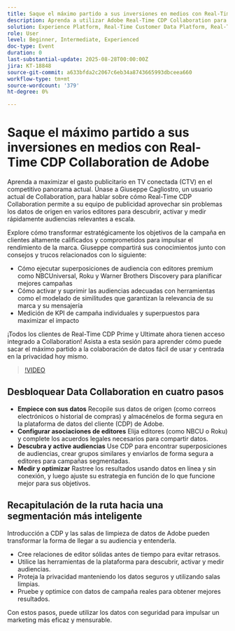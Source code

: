 ```yaml
---
title: Saque el máximo partido a sus inversiones en medios con Real-Time CDP Collaboration de Adobe
description: Aprenda a utilizar Adobe Real-Time CDP Collaboration para activar, medir y optimizar campañas de CTV con editores Premium y datos de origen.
solution: Experience Platform, Real-Time Customer Data Platform, Real-Time Customer Data Platform Collaboration
role: User
level: Beginner, Intermediate, Experienced
doc-type: Event
duration: 0
last-substantial-update: 2025-08-28T00:00:00Z
jira: KT-18848
source-git-commit: a633bfda2c2067c6eb34a8743665993dbceea660
workflow-type: tm+mt
source-wordcount: '379'
ht-degree: 0%

---
```



# Saque el máximo partido a sus inversiones en medios con Real-Time CDP Collaboration de Adobe

Aprenda a maximizar el gasto publicitario en TV conectada (CTV) en el competitivo panorama actual. Únase a Giuseppe Cagliostro, un usuario actual de Collaboration, para hablar sobre cómo Real-Time CDP Collaboration permite a su equipo de publicidad aprovechar sin problemas los datos de origen en varios editores para descubrir, activar y medir rápidamente audiencias relevantes a escala.

Explore cómo transformar estratégicamente los objetivos de la campaña en clientes altamente calificados y comprometidos para impulsar el rendimiento de la marca. Giuseppe compartirá sus conocimientos junto con consejos y trucos relacionados con lo siguiente:

* Cómo ejecutar superposiciones de audiencia con editores premium como NBCUniversal, Roku y Warner Brothers Discovery para planificar mejores campañas
* Cómo activar y suprimir las audiencias adecuadas con herramientas como el modelado de similitudes que garantizan la relevancia de su marca y su mensajería
* Medición de KPI de campaña individuales y superpuestos para maximizar el impacto

¡Todos los clientes de Real-Time CDP Prime y Ultimate ahora tienen acceso integrado a Collaboration! Asista a esta sesión para aprender cómo puede sacar el máximo partido a la colaboración de datos fácil de usar y centrada en la privacidad hoy mismo.

>[!VIDEO](https://video.tv.adobe.com/v/3471329/?learn=on&enablevpops)

## Desbloquear Data Collaboration en cuatro pasos

* **Empiece con sus datos** Recopile sus datos de origen (como correos electrónicos o historial de compras) y almacénelos de forma segura en la plataforma de datos del cliente (CDP) de Adobe.
* **Configurar asociaciones de editores** Elija editores (como NBCU o Roku) y complete los acuerdos legales necesarios para compartir datos.
* **Descubra y active audiencias** Use CDP para encontrar superposiciones de audiencias, crear grupos similares y enviarlos de forma segura a editores para campañas segmentadas.
* **Medir y optimizar** Rastree los resultados usando datos en línea y sin conexión, y luego ajuste su estrategia en función de lo que funcione mejor para sus objetivos.

## Recapitulación de la ruta hacia una segmentación más inteligente

Introducción a CDP y las salas de limpieza de datos de Adobe pueden transformar la forma de llegar a su audiencia y entenderla.

* Cree relaciones de editor sólidas antes de tiempo para evitar retrasos.
* Utilice las herramientas de la plataforma para descubrir, activar y medir audiencias.
* Proteja la privacidad manteniendo los datos seguros y utilizando salas limpias.
* Pruebe y optimice con datos de campaña reales para obtener mejores resultados.

Con estos pasos, puede utilizar los datos con seguridad para impulsar un marketing más eficaz y mensurable.
